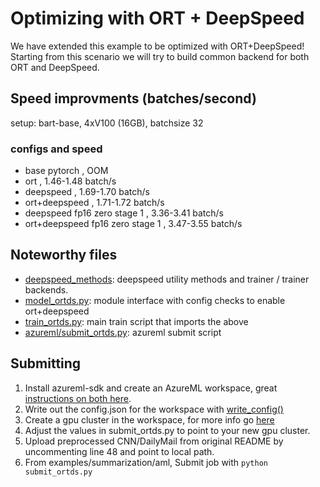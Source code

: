 # Optimizing with ORT + DeepSpeed
We have extended this example to be optimized with ORT+DeepSpeed! Starting from this scenario we will try to build common backend for both ORT and DeepSpeed.

## Speed improvments (batches/second)
setup: bart-base, 4xV100 (16GB), batchsize 32

### configs and speed
* base pytorch , OOM
* ort , 1.46-1.48 batch/s
* deepspeed , 1.69-1.70 batch/s
* ort+deepspeed , 1.71-1.72 batch/s
* deepspeed fp16 zero stage 1 , 3.36-3.41 batch/s
* ort+deepspeed fp16 zero stage 1 , 3.47-3.55 batch/s

## Noteworthy files
* [deepspeed_methods](deepspeed_methods): deepspeed utility methods and trainer / trainer backends.
* [model_ortds.py](model_ortds.py): module interface with config checks to enable ort+deepspeed
* [train_ortds.py](train_ortds.py): main train script that imports the above
* [azureml/submit_ortds.py](azureml/submit_ortds.py): azureml submit script

## Submitting
1. Install azureml-sdk and create an AzureML workspace, great [instructions on both here](https://azure.github.io/azureml-cheatsheets/docs/cheatsheets/python/v1/installation).
2. Write out the config.json for the workspace with [write_config()](https://azure.github.io/azureml-cheatsheets/docs/cheatsheets/python/v1/workspace#helpful-methods)
3. Create a gpu cluster in the workspace, for more info go [here](https://azure.github.io/azureml-cheatsheets/docs/cheatsheets/python/v1/compute-targets#creating-compute-targets)
4. Adjust the values in submit_ortds.py to point to your new gpu cluster.
5. Upload preprocessed CNN/DailyMail from original README by uncommenting line 48 and point to local path.
6. From examples/summarization/aml, Submit job with `python submit_ortds.py`